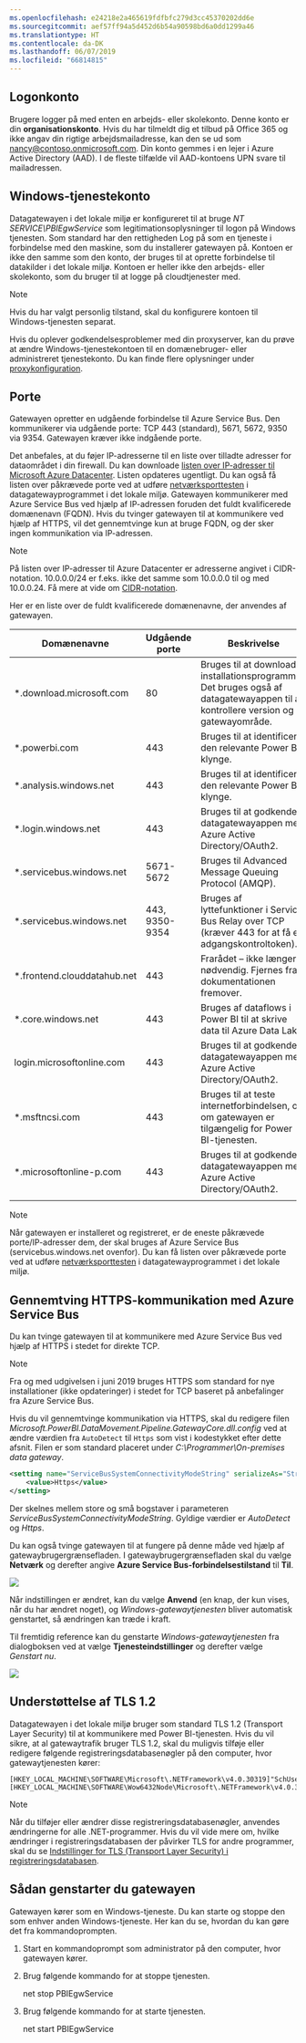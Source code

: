 ```yaml
---
ms.openlocfilehash: e24218e2a465619fdfbfc279d3cc45370202dd6e
ms.sourcegitcommit: aef57ff94a5d452d6b54a90598bd6a0dd1299a46
ms.translationtype: HT
ms.contentlocale: da-DK
ms.lasthandoff: 06/07/2019
ms.locfileid: "66814815"
---
```

## <a name="sign-in-account"></a>Logonkonto

Brugere logger på med enten en arbejds- eller skolekonto. Denne konto er din **organisationskonto**. Hvis du har tilmeldt dig et tilbud på Office 365 og ikke angav din rigtige arbejdsmailadresse, kan den se ud som nancy@contoso.onmicrosoft.com. Din konto gemmes i en lejer i Azure Active Directory (AAD). I de fleste tilfælde vil AAD-kontoens UPN svare til mailadressen.

## <a name="windows-service-account"></a>Windows-tjenestekonto

Datagatewayen i det lokale miljø er konfigureret til at bruge *NT SERVICE\PBIEgwService* som legitimationsoplysninger til logon på Windows tjenesten. Som standard har den rettigheden Log på som en tjeneste i forbindelse med den maskine, som du installerer gatewayen på. Kontoen er ikke den samme som den konto, der bruges til at oprette forbindelse til datakilder i det lokale miljø. Kontoen er heller ikke den arbejds- eller skolekonto, som du bruger til at logge på cloudtjenester med.

> [!NOTE]
> Hvis du har valgt personlig tilstand, skal du konfigurere kontoen til Windows-tjenesten separat.

Hvis du oplever godkendelsesproblemer med din proxyserver, kan du prøve at ændre Windows-tjenestekontoen til en domænebruger- eller administreret tjenestekonto. Du kan finde flere oplysninger under [proxykonfiguration](../service-gateway-proxy.md#changing-the-gateway-service-account-to-a-domain-user).

## <a name="ports"></a>Porte

Gatewayen opretter en udgående forbindelse til Azure Service Bus. Den kommunikerer via udgående porte: TCP 443 (standard), 5671, 5672, 9350 via 9354.  Gatewayen kræver ikke indgående porte.

Det anbefales, at du føjer IP-adresserne til en liste over tilladte adresser for dataområdet i din firewall. Du kan downloade [listen over IP-adresser til Microsoft Azure Datacenter](https://www.microsoft.com/download/details.aspx?id=41653). Listen opdateres ugentligt. Du kan også få listen over påkrævede porte ved at udføre [netværksporttesten](../service-gateway-onprem-tshoot.md#network-ports-test) i datagatewayprogrammet i det lokale miljø. Gatewayen kommunikerer med Azure Service Bus ved hjælp af IP-adressen foruden det fuldt kvalificerede domænenavn (FQDN). Hvis du tvinger gatewayen til at kommunikere ved hjælp af HTTPS, vil det gennemtvinge kun at bruge FQDN, og der sker ingen kommunikation via IP-adressen.


> [!NOTE]
> På listen over IP-adresser til Azure Datacenter er adresserne angivet i CIDR-notation. 10.0.0.0/24 er f.eks. ikke det samme som 10.0.0.0 til og med 10.0.0.24. Få mere at vide om [CIDR-notation](http://whatismyipaddress.com/cidr).

Her er en liste over de fuldt kvalificerede domænenavne, der anvendes af gatewayen.

| Domænenavne | Udgående porte | Beskrivelse |  |
|-----------------------------|----------------|--------------------------------------------------------------------------------------------------------------------|---|
| *.download.microsoft.com | 80 | Bruges til at downloade installationsprogrammet. Det bruges også af datagatewayappen til at kontrollere version og gatewayområde. |  |
| *.powerbi.com | 443 | Bruges til at identificere den relevante Power BI-klynge. |  |
| *.analysis.windows.net | 443 | Bruges til at identificere den relevante Power BI-klynge. |  |
| *.login.windows.net | 443 | Bruges til at godkende datagatewayappen med Azure Active Directory/OAuth2. |  |
| *.servicebus.windows.net | 5671-5672 | Bruges til Advanced Message Queuing Protocol (AMQP). |  |
| *.servicebus.windows.net | 443, 9350-9354 | Bruges af lyttefunktioner i Service Bus Relay over TCP (kræver 443 for at få et adgangskontroltoken). |  |
| *.frontend.clouddatahub.net | 443 | Frarådet – ikke længere nødvendig. Fjernes fra dokumentationen fremover. |  |
| *.core.windows.net | 443 | Bruges af dataflows i Power BI til at skrive data til Azure Data Lake. |  |
| login.microsoftonline.com | 443 | Bruges til at godkende datagatewayappen med Azure Active Directory/OAuth2. |  |
| *.msftncsi.com | 443 | Bruges til at teste internetforbindelsen, og om gatewayen er tilgængelig for Power BI-tjenesten. |  |
| *.microsoftonline-p.com | 443 | Bruges til at godkende datagatewayappen med Azure Active Directory/OAuth2. |  |
| | |

> [!NOTE]
> Når gatewayen er installeret og registreret, er de eneste påkrævede porte/IP-adresser dem, der skal bruges af Azure Service Bus (servicebus.windows.net ovenfor). Du kan få listen over påkrævede porte ved at udføre [netværksporttesten](../service-gateway-onprem-tshoot.md#network-ports-test) i datagatewayprogrammet i det lokale miljø.

## <a name="forcing-https-communication-with-azure-service-bus"></a>Gennemtving HTTPS-kommunikation med Azure Service Bus

Du kan tvinge gatewayen til at kommunikere med Azure Service Bus ved hjælp af HTTPS i stedet for direkte TCP.

> [!NOTE]
> Fra og med udgivelsen i juni 2019 bruges HTTPS som standard for nye installationer (ikke opdateringer) i stedet for TCP baseret på anbefalinger fra Azure Service Bus.

Hvis du vil gennemtvinge kommunikation via HTTPS, skal du redigere filen *Microsoft.PowerBI.DataMovement.Pipeline.GatewayCore.dll.config* ved at ændre værdien fra `AutoDetect` til `Https` som vist i kodestykket efter dette afsnit. Filen er som standard placeret under *C:\Programmer\On-premises data gateway*.

```xml
<setting name="ServiceBusSystemConnectivityModeString" serializeAs="String">
    <value>Https</value>
</setting>
```

Der skelnes mellem store og små bogstaver i parameteren *ServiceBusSystemConnectivityModeString*. Gyldige værdier er *AutoDetect* og *Https*.

Du kan også tvinge gatewayen til at fungere på denne måde ved hjælp af gatewaybrugergrænsefladen. I gatewaybrugergrænsefladen skal du vælge **Netværk** og derefter angive **Azure Service Bus-forbindelsestilstand**  til **Til**.

![](./media/gateway-onprem-accounts-ports-more/gw-onprem_01.png)

Når indstillingen er ændret, kan du vælge **Anvend** (en knap, der kun vises, når du har ændret noget), og *Windows-gatewaytjenesten* bliver automatisk genstartet, så ændringen kan træde i kraft.

Til fremtidig reference kan du genstarte *Windows-gatewaytjenesten* fra dialogboksen ved at vælge **Tjenesteindstillinger** og derefter vælge *Genstart nu*.

![](./media/gateway-onprem-accounts-ports-more/gw-onprem_02.png)

## <a name="support-for-tls-12"></a>Understøttelse af TLS 1.2

Datagatewayen i det lokale miljø bruger som standard TLS 1.2 (Transport Layer Security) til at kommunikere med Power BI-tjenesten. Hvis du vil sikre, at al gatewaytrafik bruger TLS 1.2, skal du muligvis tilføje eller redigere følgende registreringsdatabasenøgler på den computer, hvor gatewaytjenesten kører:

```
[HKEY_LOCAL_MACHINE\SOFTWARE\Microsoft\.NETFramework\v4.0.30319]"SchUseStrongCrypto"=dword:00000001
[HKEY_LOCAL_MACHINE\SOFTWARE\Wow6432Node\Microsoft\.NETFramework\v4.0.30319]"SchUseStrongCrypto"=dword:00000001
```

> [!NOTE]
> Når du tilføjer eller ændrer disse registreringsdatabasenøgler, anvendes ændringerne for alle .NET-programmer. Hvis du vil vide mere om, hvilke ændringer i registreringsdatabasen der påvirker TLS for andre programmer, skal du se [Indstillinger for TLS (Transport Layer Security) i registreringsdatabasen](https://docs.microsoft.com/windows-server/security/tls/tls-registry-settings).

## <a name="how-to-restart-the-gateway"></a>Sådan genstarter du gatewayen

Gatewayen kører som en Windows-tjeneste. Du kan starte og stoppe den som enhver anden Windows-tjeneste. Her kan du se, hvordan du kan gøre det fra kommandoprompten.

1. Start en kommandoprompt som administrator på den computer, hvor gatewayen kører.
2. Brug følgende kommando for at stoppe tjenesten.
   
   net stop PBIEgwService
3. Brug følgende kommando for at starte tjenesten.
   
   net start PBIEgwService

